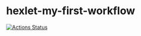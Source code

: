 # hexlet-my-first-workflow

[![Actions Status](https://github.com/zzpillau/hexlet-my-first-workflow/workflows/say-hello.yml/badge.svg)](https://github.com/zzpillau/hexlet-my-first-workflow/actions)


